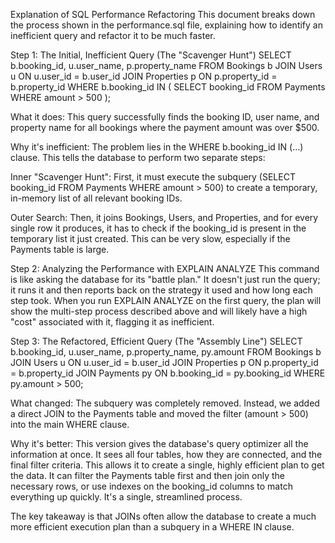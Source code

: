 Explanation of SQL Performance Refactoring
This document breaks down the process shown in the performance.sql file, explaining how to identify an inefficient query and refactor it to be much faster.

Step 1: The Initial, Inefficient Query (The "Scavenger Hunt")
SELECT
    b.booking_id,
    u.user_name,
    p.property_name
FROM
    Bookings b
JOIN
    Users u ON u.user_id = b.user_id
JOIN
    Properties p ON p.property_id = b.property_id
WHERE
    b.booking_id IN (
        SELECT booking_id FROM Payments WHERE amount > 500
    );

What it does: This query successfully finds the booking ID, user name, and property name for all bookings where the payment amount was over $500.

Why it's inefficient: The problem lies in the WHERE b.booking_id IN (...) clause. This tells the database to perform two separate steps:

Inner "Scavenger Hunt": First, it must execute the subquery (SELECT booking_id FROM Payments WHERE amount > 500) to create a temporary, in-memory list of all relevant booking IDs.

Outer Search: Then, it joins Bookings, Users, and Properties, and for every single row it produces, it has to check if the booking_id is present in the temporary list it just created. This can be very slow, especially if the Payments table is large.

Step 2: Analyzing the Performance with EXPLAIN ANALYZE
This command is like asking the database for its "battle plan." It doesn't just run the query; it runs it and then reports back on the strategy it used and how long each step took. When you run EXPLAIN ANALYZE on the first query, the plan will show the multi-step process described above and will likely have a high "cost" associated with it, flagging it as inefficient.

Step 3: The Refactored, Efficient Query (The "Assembly Line")
SELECT
    b.booking_id,
    u.user_name,
    p.property_name,
    py.amount
FROM
    Bookings b
JOIN
    Users u ON u.user_id = b.user_id
JOIN
    Properties p ON p.property_id = b.property_id
JOIN
    Payments py ON b.booking_id = py.booking_id
WHERE
    py.amount > 500;

What changed: The subquery was completely removed. Instead, we added a direct JOIN to the Payments table and moved the filter (amount > 500) into the main WHERE clause.

Why it's better: This version gives the database's query optimizer all the information at once. It sees all four tables, how they are connected, and the final filter criteria. This allows it to create a single, highly efficient plan to get the data. It can filter the Payments table first and then join only the necessary rows, or use indexes on the booking_id columns to match everything up quickly. It's a single, streamlined process.

The key takeaway is that JOINs often allow the database to create a much more efficient execution plan than a subquery in a WHERE IN clause.